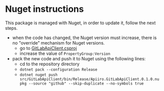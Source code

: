 # Nuget instructions

This package is managed with Nuget, in order to update it, follow the next steps.

* when the code has changed, the Nuget version must increase, there is no "override" mechanism for Nuget versions.
  * go to [GitLabApiClient.csproj]
  * increase the value of `PropertyGroup:Version`
* pack the new code and push it to Nuget using the following lines:
  * cd to the repository directory
  * `dotnet pack --configuration Release`
  * `dotnet nuget push src/GitLabApiClient/bin/Release/Apiiro.GitLabApiClient.0.1.0.nupkg --source "github" --skip-duplicate --no-symbols true`


[GitLabApiClient.csproj]: https://github.com/apiiro/GitLabApiClient/blob/master/src/GitLabApiClient/GitLabApiClient.csproj
